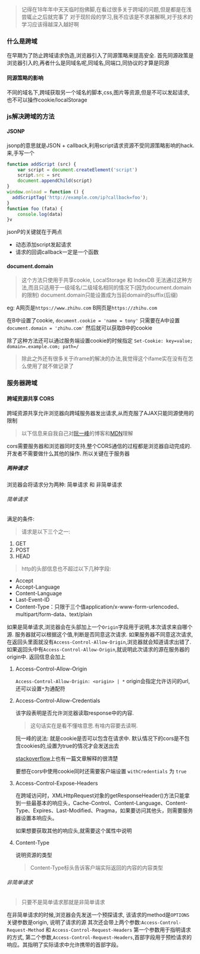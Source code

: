 > 记得在18年年中天天临时抱佛脚,在看过很多关于跨域的问题,但是都是在浅尝辄止之后就完事了
对于现阶段的学习,我不应该是不求甚解啊,对于技术的学习应该得越深入越好啊

### 什么是跨域
在早期为了防止跨域请求伪造,浏览器引入了同源策略来提高安全.
首先同源政策是浏览器引入的,再者什么是同域名呢,同域名,同端口,同协议的才算是同源
#### 同源策略的影响
不同的域名下,跨域获取另一个域名的脚本,css,图片等资源,但是不可以发起请求,也不可以操作cookie/localStorage

### js解决跨域的方法

#### JSONP

jsonp的意思就是JSON + callback,利用script请求资源不受同源策略影响的hack.
来,手写一个
```js
function addScript (src) {
    var script = document.createElement('script')
    script.src = src
    document.appendChild(script)
}
window.onload = function () {
  addScriptTag('http://example.com/ip?callback=foo');
}
function foo (fata) {
    console.log(data)
}v
```

jsonP的关键就在于两点
- 动态添加script发起请求
- 请求的回调callback一定是一个函数

#### document.domain

>这个方法只使用于共享cookie, LocalStorage 和 IndexDB 无法通过这种方法,而且只适用于一级域名/二级域名相同的情况下(因为document.domain的限制)
document.domain只能设置成为当前domain的suffix(后缀)

eg:
A网页是`https://www.zhihu.com`
B网页是`https://zhihu.com`

在B中设置了cookie, `document.cookie = 'name = tony'`
只需要在A中设置`document.domain = 'zhihu.com'`
然后就可以获取B中的cookie

除了这种方法还可以通过服务端设置cookie的时候指定
`Set-Cookie: key=value; domain=.example.com; path=/`

> 除此之外还有很多关于iframe的解决的办法,我觉得这个ifame实在没有在怎么使用了就不做记录了

### 服务器跨域

#### 跨域资源共享 CORS

跨域资源共享允许浏览器向跨域服务器发出请求,从而克服了AJAX只能同源使用的限制

> 以下信息来自我自己对[阮一峰](http://www.ruanyifeng.com/blog/2016/04/cors.html)的博客和[MDN](https://developer.mozilla.org/zh-CN/docs/Web/HTTP/Access_control_CORS)理解

cors需要服务器和浏览器同时支持,整个CORS通信的过程都是浏览器自动完成的.开发者不需要做什么其他的操作.
所以关键在于服务器

##### 两种请求

浏览器会将请求分为两种: 简单请求 和 非简单请求

###### 简单请求

满足的条件:

>请求是以下三个之一:
1. GET
2. POST
3. HEAD
>http的头部信息也不超过以下几种字段:
- Accept
- Accept-Language
- Content-Language
- Last-Event-ID
- Content-Type：只限于三个值application/x-www-form-urlencoded、multipart/form-data、text/plain

如果是简单请求,浏览器会在头部加上一个`Origin`字段用于说明,本次请求来自哪个源.
服务器就可以根据这个值,判断是否同意这次请求.
如果服务器不同意这次请求,在返回头里面就没有`Access-Control-Allow-Origin`,浏览器就会知道请求出错了.
如果返回头中有`Access-Control-Allow-Origin`,就说明此次请求的源在服务器的origin中.
返回信息会加上
1. Access-Control-Allow-Origin

   `Access-Control-Allow-Origin: <origin> | *` 
   origin会指定允许访问的url,还可以设置`*`为通配符

2. Access-Control-Allow-Credentials

    该字段表明是否允许浏览器读取response中的内容.
    > 这句话实在是看不懂啥意思.有啥内容要去读啊.

    阮一峰的说法: 就是cookie是否可以包含在请求中.
    默认情况下的cors是不包含cookies的,设置为true的情况才会发送出去

    [stackoverflow](https://stackoverflow.com/questions/24687313/what-exactly-does-the-access-control-allow-credentials-header-do)上也有一篇文章解释的很清楚

    要想在cors中使用cookie同时还需要客户端设置 `withCredentials` 为 `true`
3. Access-Control-Expose-Headers

    在跨域访问时，XMLHttpRequest对象的getResponseHeader()方法只能拿到一些最基本的响应头，Cache-Control、Content-Language、Content-Type、Expires、Last-Modified、Pragma，如果要访问其他头，则需要服务器设置本响应头。

    如果想要获取其他的响应头,就需要这个属性中说明
4. Content-Type

    说明资源的类型 
    > Content-Type标头告诉客户端实际返回的内容的内容类型

###### 非简单请求

> 只要不是简单请求那就是非简单请求

在非简单请求的时候,浏览器会先发送一个预探请求, 该请求的method是`OPTIONS`
关键参数是origin, 说明了请求的源
其次还会带上两个参数:`Access-Control-Request-Method` 和 `Access-Control-Request-Headers`
第一个参数用于指明请求的方式,
第二个参数,`Access-Control-Request-Headers`,首部字段用于预检请求的响应。其指明了实际请求中允许携带的首部字段。
